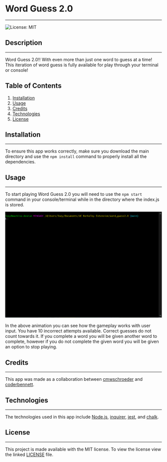 # **Word Guess 2.0**
---
![License: MIT](https://img.shields.io/badge/License-MIT-yellow.svg)

## **Description**
---
Word Guess 2.0!!  With even more than just one word to guess at a time! This iteration of word guess is fully available for play through your terminal or console!

## **Table of Contents**
1. [Installation](#installation)
2. [Usage](#usage)
3. [Credits](#credits)
4. [Technologies](#technologies)
5. [License](#license)

## **Installation**
---
To ensure this app works correctly, make sure you download the main directory and use the `npm install` command to properly install all the dependencies.

## **Usage**
---
To start playing Word Guess 2.0 you will need to use the `npm start` command in your console/terminal while in the directory where the index.js is stored.

![Preview of gameplay](./media/wordGuess.gif)

In the above animation you can see how the gameplay works with user input. You have 10 incorrect attempts available. Correct guesses do not count towards it. If you complete a word you will be given another word to complete, however if you do not complete the given word you will be given an option to stop playing.

## **Credits**
---
This app was made as a collaboration between [cmwschroeder](https://github.com/cmwschroeder) and [coderbennett](https://github.com/coderbennett). 

## **Technologies**
---
The technologies used in this app include [Node.js](https://nodejs.org/en/), [inquirer](https://www.npmjs.com/package/inquirere), [jest](https://www.npmjs.com/package/jest), and [chalk](https://www.npmjs.com/package/chalk).

## **License**
---
This project is made available with the MIT license. To view the license view the linked [LICENSE](LICENSE.txt) file.